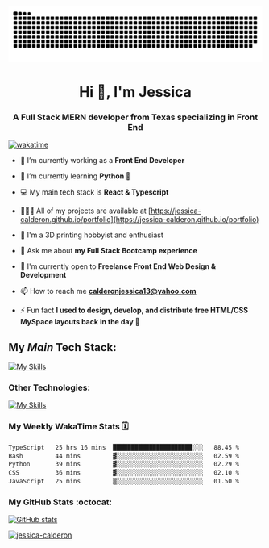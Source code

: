 <picture>
  <source
    media="(prefers-color-scheme: dark)"
    srcset="
      https://raw.githubusercontent.com/platane/snk/output/github-contribution-grid-snake-dark.svg
    "
  />
  <source
    media="(prefers-color-scheme: light)"
    srcset="
      https://raw.githubusercontent.com/platane/snk/output/github-contribution-grid-snake.svg
    "
  />
  <img
    alt="github contribution grid snake animation"
    src="https://raw.githubusercontent.com/platane/snk/output/github-contribution-grid-snake.svg"
  />
</picture>


<h1 align="center">Hi 👋, I'm Jessica</h1>
<h3 align="center">A Full Stack MERN developer from Texas specializing in Front End</h3>


<p align="center"> 

[![wakatime](https://wakatime.com/badge/user/b6f070f6-85e7-4ae8-8133-ec6407dead73.svg)](https://wakatime.com/@b6f070f6-85e7-4ae8-8133-ec6407dead73)
</p>

- 💼 I’m currently working as a **Front End Developer**

- 🌱 I’m currently learning **Python 🐍**

- 💻 My main tech stack is **React & Typescript**

- 👩🏻‍💻 All of my projects are available at [https://jessica-calderon.github.io/portfolio](https://jessica-calderon.github.io/portfolio)

- 🤖 I'm a 3D printing hobbyist and enthusiast

- 💬 Ask me about **my Full Stack Bootcamp experience**

- 📖 I'm currently open to **Freelance Front End Web Design & Development**

- 📫 How to reach me **calderonjessica13@yahoo.com**

- ⚡ Fun fact **I used to design, develop, and distribute free HTML/CSS MySpace layouts back in the day 🫣**


<h2>My <em>Main</em> Tech Stack:</h2>

[![My Skills](https://skillicons.dev/icons?i=react,typescript,tailwind,nodejs,github,html,css,vscode)](https://skillicons.dev)</span>

<h3>Other Technologies:</h3>
 
[![My Skills](https://skillicons.dev/icons?i=md,bootstrap,js,jquery,express,jest,mongodb,mysql,codepen,git,gitlab,heroku,ai,ps,bash,powershell,raspberrypi,regex,wordpress)](https://skillicons.dev)</span>
<div align='left'>
<h3>My Weekly WakaTime Stats 🗓</h3>

<!--START_SECTION:waka-->

```txt
TypeScript   25 hrs 16 mins  ██████████████████████░░░   88.45 %
Bash         44 mins         ▓░░░░░░░░░░░░░░░░░░░░░░░░   02.59 %
Python       39 mins         ▓░░░░░░░░░░░░░░░░░░░░░░░░   02.29 %
CSS          36 mins         ▓░░░░░░░░░░░░░░░░░░░░░░░░   02.10 %
JavaScript   25 mins         ▒░░░░░░░░░░░░░░░░░░░░░░░░   01.50 %
```

<!--END_SECTION:waka-->

<h3>My GitHub Stats :octocat:</h3>

[![GitHub stats](https://github-readme-stats.vercel.app/api?username=jessica-calderon&count_private=true&show_icons=true&theme=midnight-purple)](https://github.com/anuraghazra/github-readme-stats)
 
<a href="https://github.com/ryo-ma/github-profile-trophy"><img src="https://github-profile-trophy.vercel.app/?username=jessica-calderon&theme=dracula" alt="jessica-calderon" /></a> 
 </div>
